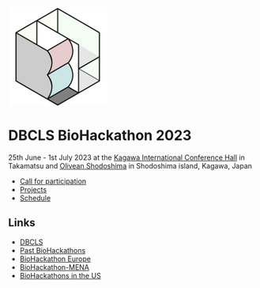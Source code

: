 <img src="./images/bh23-logo.png" width="200">

# DBCLS BioHackathon 2023

25th June - 1st July 2023 at the [Kagawa International Conference Hall](https://goo.gl/maps/FsFJxqnD2y2ujxPw5) in Takamatsu and [Olivean Shodoshima](https://olivean.com/) in Shodoshima island, Kagawa, Japan

- [Call for participation](/call)
- [Projects](/projects)
- [Schedule](/schedule)

<!--
## Goals

DBCLS BioHackathon

## History of BioHackathon

A long time ago in a galaxy far, far away..
-->

## Links

- [DBCLS](https://dbcls.rois.ac.jp/)
- [Past BioHackathons](http://biohackathon.org/)
- [BioHackathon Europe](https://biohackathon-europe.org/)
- [BioHackathon-MENA](https://github.com/biohackathon-mena)
- [BioHackathons in the US](https://biohackathons.github.io/)
